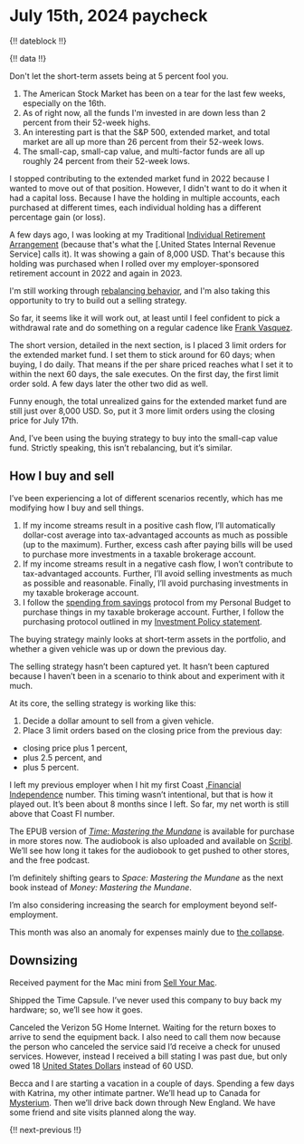 # July 15th, 2024 paycheck

{!! dateblock !!}

{!! data !!}

Don't let the short-term assets being at 5 percent fool you.

1. The American Stock Market has been on a tear for the last few weeks, especially on the 16th. 
2. As of right now, all the funds I'm invested in are down less than 2 percent from their 52-week highs. 
3. An interesting part is that the S&P 500, extended market, and total market are all up more than 26 percent from their 52-week lows. 
4. The small-cap, small-cap value, and multi-factor funds are all up roughly 24 percent from their 52-week lows.

I stopped contributing to the extended market fund in 2022 because I wanted to move out of that position. However, I didn't want to do it when it had a capital loss. Because I have the holding in multiple accounts, each purchased at different times, each individual holding has a different percentage gain (or loss).

A few days ago, I was looking at my Traditional [Individual Retirement Arrangement](https://www.irs.gov/retirement-plans/individual-retirement-arrangements-iras) (because that's what the [.United States Internal Revenue Service] calls it). It was showing a gain of 8,000 USD. That's because this holding was purchased when I rolled over my employer-sponsored retirement account in 2022 and again in 2023.

I'm still working through [rebalancing behavior](/experiences/finances/investment-policy/#rebalancing-the-portfolio), and I'm also taking this opportunity to try to build out a selling strategy.

So far, it seems like it will work out, at least until I feel confident to pick a withdrawal rate and do something on a regular cadence like [Frank Vasquez](https://www.riskparityradio.com).

The short version, detailed in the next section, is I placed 3 limit orders for the extended market fund. I set them to stick around for 60 days; when buying, I do daily. That means if the per share priced reaches what I set it to within the next 60 days, the sale executes. On the first day, the first limit order sold. A few days later the other two did as well.

Funny enough, the total unrealized gains for the extended market fund are still just over 8,000 USD. So, put it 3 more limit orders using the closing price for July 17th.

And, I’ve been using the buying strategy to buy into the small-cap value fund. Strictly speaking, this isn’t rebalancing, but it’s similar.

## How I buy and sell

I’ve been experiencing a lot of different scenarios recently, which has me modifying how I buy and sell things.

1. If my income streams result in a positive cash flow, I’ll automatically dollar-cost average into tax-advantaged accounts as much as possible (up to the maximum). Further, excess cash after paying bills will be used to purchase more investments in a taxable brokerage account.
2. If my income streams result in a negative cash flow, I won’t contribute to tax-advantaged accounts. Further, I’ll avoid selling investments as much as possible and reasonable. Finally, I’ll avoid purchasing investments in my taxable brokerage account.
3. I follow the [spending from savings](/experiences/finances/personal-budget/#spending-savings) protocol from my Personal Budget to purchase things in my taxable brokerage account. Further, I follow the purchasing protocol outlined in my [Investment Policy statement](/experiences/finances/investment-policy/#investments).

The buying strategy mainly looks at short-term assets in the portfolio, and whether a given vehicle was up or down the previous day.

The selling strategy hasn’t been captured yet. It hasn’t been captured because I haven’t been in a scenario to think about and experiment with it much.

At its core, the selling strategy is working like this:

1. Decide a dollar amount to sell from a given vehicle.
2. Place 3 limit orders based on the closing price from the previous day:
  - closing price plus 1 percent,
  - plus 2.5 percent, and
  - plus 5 percent.






I left my previous employer when I hit my first Coast [.Financial Independence](FI) number. This timing wasn’t intentional, but that is how it played out. It’s been about 8 months since I left. So far, my net worth is still above that Coast FI number.

The EPUB version of [*Time: Mastering the Mundane*](https://mastering-the-mundane.com/books/#time-mastering-the-mundane) is available for purchase in more stores now. The audiobook is also uploaded and available on [Scribl](https://www.scribl.com/books/EEDEB8/Time). We’ll see how long it takes for the audiobook to get pushed to other stores, and the free podcast.

I’m definitely shifting gears to *Space: Mastering the Mundane* as the next book instead of *Money: Mastering the Mundane*.

I’m also considering increasing the search for employment beyond self-employment.

This month was also an anomaly for expenses mainly due to [the collapse](https://joshbruce.com/experiences/health-and-wellness/historical-summaries/202406/).

## Downsizing 

Received payment for the Mac mini from [Sell Your Mac](https://www.sellyourmac.com). 

Shipped the Time Capsule. I’ve never used this company to buy back my hardware; so, we’ll see how it goes.

Canceled the Verizon 5G Home Internet. Waiting for the return boxes to arrive to send the equipment back. I also need to call them now because the person who canceled the service said I’d receive a check for unused services. However, instead I received a bill stating I was past due, but only owed 18 [United States Dollars](USD) instead of 60 USD.

Becca and I are starting a vacation in a couple of days. Spending a few days with Katrina, my other intimate partner. We’ll head up to Canada for [Mysterium](https://mysterium.net). Then we’ll drive back down through New England. We have some friend and site visits planned along the way.

{!! next-previous !!}